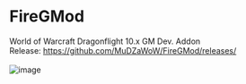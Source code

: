 # FireGMod
World of Warcraft Dragonflight 10.x GM Dev. Addon
<br>Release: https://github.com/MuDZaWoW/FireGMod/releases/
<br><br>
![image](https://user-images.githubusercontent.com/127750137/224706190-a3b0242d-fbe3-4e60-b3f5-35aa497b4e76.png)
